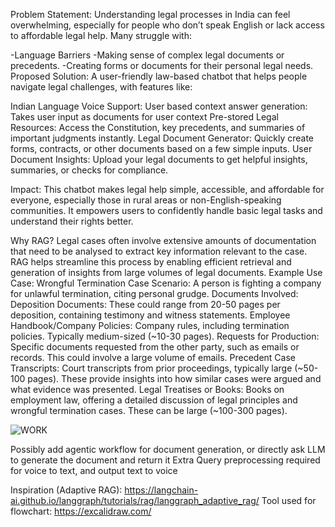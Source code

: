 Problem Statement:
Understanding legal processes in India can feel overwhelming, especially for people who don’t speak English or lack access to affordable legal help. Many struggle with:

-Language Barriers
-Making sense of complex legal documents or precedents.
-Creating forms or documents for their personal legal needs.
Proposed Solution:
A user-friendly law-based chatbot that helps people navigate legal challenges, with features like:

Indian Language Voice Support:
User based context answer generation: Takes user input as documents for user context
Pre-stored Legal Resources: Access the Constitution, key precedents, and summaries of important judgments instantly.
Legal Document Generator: Quickly create forms, contracts, or other documents based on a few simple inputs.
User Document Insights: Upload your legal documents to get helpful insights, summaries, or checks for compliance.

Impact:
This chatbot makes legal help simple, accessible, and affordable for everyone, especially those in rural areas or non-English-speaking communities. It empowers users to confidently handle basic legal tasks and understand their rights better.

Why RAG?
Legal cases often involve extensive amounts of documentation that need to be analysed to extract key information relevant to the case. RAG helps streamline this process by enabling efficient retrieval and generation of insights from large volumes of legal documents.
Example Use Case: Wrongful Termination Case
Scenario: A person is fighting a company for unlawful termination, citing personal grudge.
Documents Involved:
Deposition Documents: These could range from 20-50 pages per deposition, containing testimony and witness statements.
Employee Handbook/Company Policies: Company rules, including termination policies. Typically medium-sized (~10-30 pages).
Requests for Production: Specific documents requested from the other party, such as emails or records. This could involve a large volume of emails.
Precedent Case Transcripts: Court transcripts from prior proceedings, typically large (~50-100 pages). These provide insights into how similar cases were argued and what evidence was presented.
Legal Treatises or Books: Books on employment law, offering a detailed discussion of legal principles and wrongful termination cases. These can be large (~100-300 pages).

                                        
  
  
![WORK](https://github.com/user-attachments/assets/b36480f1-84db-4167-b625-49f39803c6d6)

Possibly add agentic workflow for document generation, or directly ask LLM to generate the document and return it
Extra Query preprocessing required for voice to text, and output text to voice




Inspiration (Adaptive RAG): https://langchain-ai.github.io/langgraph/tutorials/rag/langgraph_adaptive_rag/
Tool used for flowchart: https://excalidraw.com/


 
